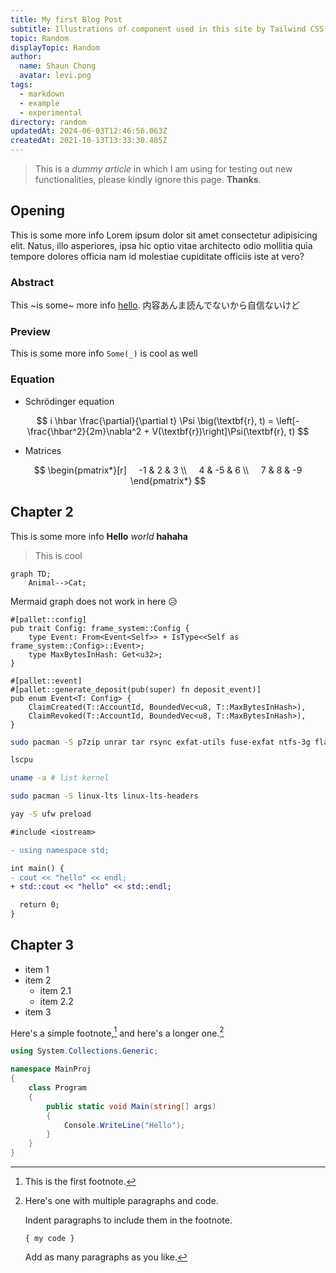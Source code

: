 ```yaml
---
title: My first Blog Post
subtitle: Illustrations of component used in this site by Tailwind CSS
topic: Random
displayTopic: Random
author:
  name: Shaun Chong
  avatar: levi.png
tags:
  - markdown
  - example
  - experimental
directory: random
updatedAt: 2024-06-03T12:46:56.063Z
createdAt: 2021-10-13T13:33:30.485Z
---
```


> This is a _dummy article_ in which I am using for testing out new functionalities, please kindly ignore this page. **Thanks**.

## Opening

This is some more info Lorem ipsum dolor sit amet consectetur adipisicing elit. Natus, illo asperiores, ipsa hic optio vitae architecto odio mollitia quia tempore dolores officia nam id molestiae cupiditate officiis iste at vero?

### Abstract

This ~is some~ more info [hello](http://somelink.com). 内容あんま読んでないから自信ないけど

### Preview

This is some more info `Some(_)` is cool as well

### Equation

- Schrödinger equation

$$
i \hbar \frac{\partial}{\partial t} \Psi \big(\textbf{r}, t) = \left[- \frac{\hbar^2}{2m}\nabla^2 + V(\textbf{r})\right]\Psi(\textbf{r}, t)
$$

- Matrices

$$
\begin{pmatrix*}[r]
    -1 & 2 & 3 \\
    4 & -5 & 6 \\
    7 & 8 & -9
\end{pmatrix*}
$$

## Chapter 2

<v-img src="deserted-place.jpg" alt="deserted place" caption="Figure 1: Random Destroyed Territory, Captioned."></v-img>

This is some more info
**Hello** _world_ **hahaha**

> This is cool

```mermaid
graph TD;
	Animal-->Cat;
```

Mermaid graph does not work in here 😥

```rust{1-2,8}[lib.rs]
#[pallet::config]
pub trait Config: frame_system::Config {
    type Event: From<Event<Self>> + IsType<<Self as frame_system::Config>::Event>;
    type MaxBytesInHash: Get<u32>;
}

#[pallet::event]
#[pallet::generate_deposit(pub(super) fn deposit_event)]
pub enum Event<T: Config> {
    ClaimCreated(T::AccountId, BoundedVec<u8, T::MaxBytesInHash>),
    ClaimRevoked(T::AccountId, BoundedVec<u8, T::MaxBytesInHash>),
}
```

```sh
sudo pacman -S p7zip unrar tar rsync exfat-utils fuse-exfat ntfs-3g flac jasper aria2

lscpu

uname -a # list kernel

sudo pacman -S linux-lts linux-lts-headers

yay -S ufw preload
```

```diff
#include <iostream>

- using namespace std;

int main() {
- cout << "hello" << endl;
+ std::cout << "hello" << std::endl;

  return 0;
}
```

## Chapter 3

- item 1
- item 2
  - item 2.1
  - item 2.2
- item 3

Here's a simple footnote,[^1] and here's a longer one.[^bignote]

[^1]: This is the first footnote.
[^bignote]: Here's one with multiple paragraphs and code.

    Indent paragraphs to include them in the footnote.

    `{ my code }`

    Add as many paragraphs as you like.

```cs
using System.Collections.Generic;

namespace MainProj
{
    class Program
    {
        public static void Main(string[] args)
        {
            Console.WriteLine("Hello");
        }
    }
}
```
